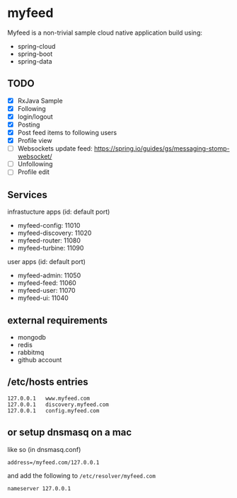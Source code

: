 # myfeed
Myfeed is a non-trivial sample cloud native application build using:

* spring-cloud
* spring-boot
* spring-data

## TODO

- [X] RxJava Sample
- [X] Following
- [X] login/logout
- [X] Posting
- [X] Post feed items to following users
- [X] Profile view
- [ ] Websockets update feed: https://spring.io/guides/gs/messaging-stomp-websocket/
- [ ] Unfollowing
- [ ] Profile edit

## Services

infrastucture apps (id: default port)

* myfeed-config: 11010
* myfeed-discovery: 11020
* myfeed-router: 11080
* myfeed-turbine: 11090

user apps (id: default port)

* myfeed-admin: 11050
* myfeed-feed: 11060
* myfeed-user: 11070
* myfeed-ui: 11040

## external requirements

* mongodb
* redis
* rabbitmq
* github account

## /etc/hosts entries

    127.0.0.1   www.myfeed.com
    127.0.0.1   discovery.myfeed.com
    127.0.0.1   config.myfeed.com

## or setup dnsmasq on a mac

like so (in dnsmasq.conf)

    address=/myfeed.com/127.0.0.1

and add the following to `/etc/resolver/myfeed.com`

    nameserver 127.0.0.1

